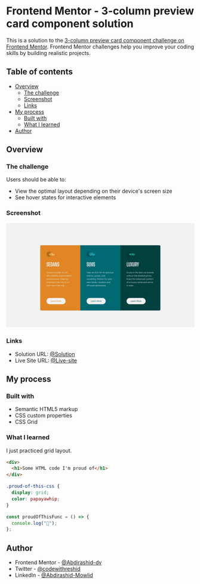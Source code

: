 # Frontend Mentor - 3-column preview card component solution

This is a solution to the [3-column preview card component challenge on Frontend Mentor](https://www.frontendmentor.io/challenges/3column-preview-card-component-pH92eAR2-). Frontend Mentor challenges help you improve your coding skills by building realistic projects.

## Table of contents

- [Overview](#overview)
  - [The challenge](#the-challenge)
  - [Screenshot](#screenshot)
  - [Links](#links)
- [My process](#my-process)
  - [Built with](#built-with)
  - [What I learned](#what-i-learned)
- [Author](#author)

## Overview

### The challenge

Users should be able to:

- View the optimal layout depending on their device's screen size
- See hover states for interactive elements

### Screenshot

![](./design/desktop-design.jpg)

### Links

- Solution URL: [@Solution](https://github.com/Abdirashid-dv/My-daily-project)
- Live Site URL: [@Live-site](https://nft-card-component-lilac-rho.vercel.app/)

## My process

### Built with

- Semantic HTML5 markup
- CSS custom properties
- CSS Grid

### What I learned

I just practiced grid layout.

```html
<div>
  <h1>Some HTML code I'm proud of</h1>
</div>
```

```css
.proud-of-this-css {
  display: grid;
  color: papayawhip;
}
```

```js
const proudOfThisFunc = () => {
  console.log("🎉");
};
```

## Author

- Frontend Mentor - [@Abdirashid-dv](https://www.frontendmentor.io/profile/Abdirashid-dv)
- Twitter - [@codewithreshid](https://twitter.com/codewithreshid)
- LinkedIn - [@Abdirashid-Mowlid](https://www.linkedin.com/in/abdulrashid-mowlid-a1937915a/)

